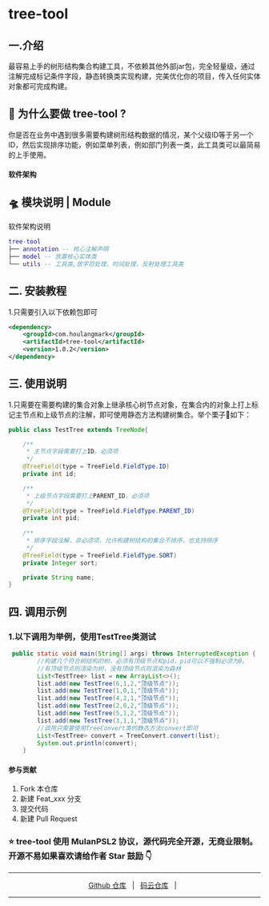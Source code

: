 # tree-tool

## 一.介绍
最容易上手的树形结构集合构建工具，不依赖其他外部jar包，完全轻量级，通过注解完成标记条件字段，静态转换类实现构建，完美优化你的项目，传入任何实体对象都可完成构建。


## 🤔 为什么要做 tree-tool ?
你是否在业务中遇到很多需要构建树形结构数据的情况，某个父级ID等于另一个ID，然后实现排序功能，例如菜单列表，例如部门列表一类，此工具类可以最简易的上手使用。

#### 软件架构
## 🛸 模块说明 | Module
软件架构说明
```lua
tree-tool
├── annotation -- 核心注解声明
├── model -- 放置核心实体类
└── utils -- 工具类,放字符处理，时间处理，反射处理工具类
```


## 二. 安装教程
1.只需要引入以下依赖包即可
``` xml
<dependency>
    <groupId>com.houlangmark</groupId>
    <artifactId>tree-tool</artifactId>
    <version>1.0.2</version>
</dependency>
```

## 三. 使用说明
1.只需要在需要构建的集合对象上继承核心树节点对象，在集合内的对象上打上标记主节点和上级节点的注解，即可使用静态方法构建树集合。举个栗子🌰如下：
``` java
public class TestTree extends TreeNode{

    /**
     * 主节点字段需要打上ID，必须项
     */
    @TreeField(type = TreeField.FieldType.ID)
    private int id;

    /**
     * 上级节点字段需要打上PARENT_ID，必须项
     */
    @TreeField(type = TreeField.FieldType.PARENT_ID)
    private int pid;
    
    /**
     * 排序字段注解，非必须项，允许构建树结构的集合不排序，也支持排序
     */
    @TreeField(type = TreeField.FieldType.SORT)
    private Integer sort;

    private String name;
}
``` 

## 四. 调用示例
### 1.以下调用为举例，使用TestTree类测试
``` java
 public static void main(String[] args) throws InterruptedException {
        //构建几个符合树结构的树，必须有顶级节点和pid，pid可以不强制必须为0。
        //有顶级节点则渲染为树，没有顶级节点则渲染为森林
        List<TestTree> list = new ArrayList<>();
        list.add(new TestTree(6,1,2,"顶级节点"));
        list.add(new TestTree(1,0,1,"顶级节点"));
        list.add(new TestTree(4,2,1,"顶级节点"));
        list.add(new TestTree(2,0,2,"顶级节点"));
        list.add(new TestTree(5,1,2,"顶级节点"));
        list.add(new TestTree(3,1,1,"顶级节点"));
        //调用只需要使用TreeConvert类的静态方法convert即可
        List<TestTree> convert = TreeConvert.convert(list);
        System.out.println(convert);
    }
``` 

#### 参与贡献

1.  Fork 本仓库
2.  新建 Feat_xxx 分支
3.  提交代码
4.  新建 Pull Request


### ⭐️ tree-tool 使用 MulanPSL2 协议，源代码完全开源，无商业限制。 开源不易如果喜欢请给作者 Star 鼓励 👇

---

<p align="center">
    <a href="https://github.com/zhuoxiaoya/tree-tool">Github 仓库</a> &nbsp; | &nbsp; 
    <a href="https://gitee.com/zxy130359/tree-tool">码云仓库</a> &nbsp; | &nbsp; 
</p>

---